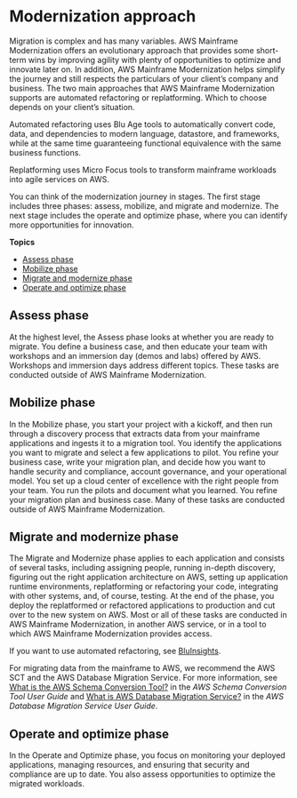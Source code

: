 # Modernization approach<a name="modernization-m2"></a>

Migration is complex and has many variables\. AWS Mainframe Modernization offers an evolutionary approach that provides some short\-term wins by improving agility with plenty of opportunities to optimize and innovate later on\. In addition, AWS Mainframe Modernization helps simplify the journey and still respects the particulars of your client’s company and business\. The two main approaches that AWS Mainframe Modernization supports are automated refactoring or replatforming\. Which to choose depends on your client’s situation\.

Automated refactoring uses Blu Age tools to automatically convert code, data, and dependencies to modern language, datastore, and frameworks, while at the same time guaranteeing functional equivalence with the same business functions\.

Replatforming uses Micro Focus tools to transform mainframe workloads into agile services on AWS\.

You can think of the modernization journey in stages\. The first stage includes three phases: assess, mobilize, and migrate and modernize\. The next stage includes the operate and optimize phase, where you can identify more opportunities for innovation\.

**Topics**
+ [Assess phase](#assess-modernization-m2)
+ [Mobilize phase](#mobilize-modernization-m2)
+ [Migrate and modernize phase](#migrate-modernization-m2)
+ [Operate and optimize phase](#operate-modernization-m2)

## Assess phase<a name="assess-modernization-m2"></a>

At the highest level, the Assess phase looks at whether you are ready to migrate\. You define a business case, and then educate your team with workshops and an immersion day \(demos and labs\) offered by AWS\. Workshops and immersion days address different topics\. These tasks are conducted outside of AWS Mainframe Modernization\. 

## Mobilize phase<a name="mobilize-modernization-m2"></a>

In the Mobilize phase, you start your project with a kickoff, and then run through a discovery process that extracts data from your mainframe applications and ingests it to a migration tool\. You identify the applications you want to migrate and select a few applications to pilot\. You refine your business case, write your migration plan, and decide how you want to handle security and compliance, account governance, and your operational model\. You set up a cloud center of excellence with the right people from your team\. You run the pilots and document what you learned\. You refine your migration plan and business case\. Many of these tasks are conducted outside of AWS Mainframe Modernization\.

## Migrate and modernize phase<a name="migrate-modernization-m2"></a>

The Migrate and Modernize phase applies to each application and consists of several tasks, including assigning people, running in\-depth discovery, figuring out the right application architecture on AWS, setting up application runtime environments, replatforming or refactoring your code, integrating with other systems, and, of course, testing\. At the end of the phase, you deploy the replatformed or refactored applications to production and cut over to the new system on AWS\. Most or all of these tasks are conducted in AWS Mainframe Modernization, in another AWS service, or in a tool to which AWS Mainframe Modernization provides access\.

If you want to use automated refactoring, see [BluInsights](https://bluinsights.io/)\.

For migrating data from the mainframe to AWS, we recommend the AWS SCT and the AWS Database Migration Service\. For more information, see [What is the AWS Schema Conversion Tool?](https://docs.aws.amazon.com/SchemaConversionTool/latest/userguide/CHAP_Welcome.html) in the *AWS Schema Conversion Tool User Guide* and [What is AWS Database Migration Service?](https://docs.aws.amazon.com/dms/latest/userguide/Welcome.html) in the *AWS Database Migration Service User Guide*\.

## Operate and optimize phase<a name="operate-modernization-m2"></a>

In the Operate and Optimize phase, you focus on monitoring your deployed applications, managing resources, and ensuring that security and compliance are up to date\. You also assess opportunities to optimize the migrated workloads\.